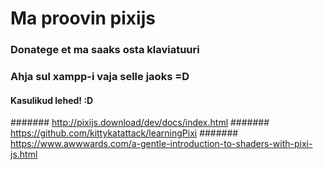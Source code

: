 # Ma proovin pixijs

### Donatege et ma saaks osta klaviatuuri

### Ahja sul xampp-i vaja selle jaoks =D

#### Kasulikud lehed! :D

####### http://pixijs.download/dev/docs/index.html
####### https://github.com/kittykatattack/learningPixi
####### https://www.awwwards.com/a-gentle-introduction-to-shaders-with-pixi-js.html

